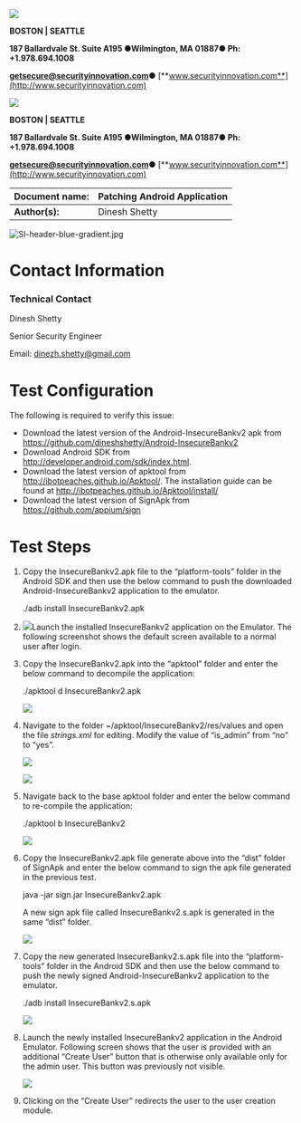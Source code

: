 ![](media/6bc9473b4b8bf246749f1ab20989c482.png)

**BOSTON \| SEATTLE**

**187 Ballardvale St. Suite A195 ●Wilmington, MA 01887● Ph: +1.978.694.1008**

[**getsecure@securityinnovation.com**](mailto:getsecure@securityinnovation.com)**●** [**www.securityinnovation.com**](http://www.securityinnovation.com)

![](media/6bc9473b4b8bf246749f1ab20989c482.png)

**BOSTON \| SEATTLE**

**187 Ballardvale St. Suite A195 ●Wilmington, MA 01887● Ph: +1.978.694.1008**

[**getsecure@securityinnovation.com**](mailto:getsecure@securityinnovation.com)**●** [**www.securityinnovation.com**](http://www.securityinnovation.com)

| **Document name:** | Patching Android Application |
|--------------------|------------------------------|
| **Author(s):**     | Dinesh Shetty                |

![SI-header-blue-gradient.jpg](media/2b36546d36cdcc725fb20382ec3c359e.jpeg)

# Contact Information

### Technical Contact

Dinesh Shetty

Senior Security Engineer

Email: [dinezh.shetty@gmail.com](mailto:dinezh.shetty@gmail.com)

# Test Configuration

The following is required to verify this issue:

-   Download the latest version of the Android-InsecureBankv2 apk from <https://github.com/dineshshetty/Android-InsecureBankv2>
-   Download Android SDK from <http://developer.android.com/sdk/index.html>.
-   Download the latest version of apktool from <http://ibotpeaches.github.io/Apktool/>. The installation guide can be found at <http://ibotpeaches.github.io/Apktool/install/>
-   Download the latest version of SignApk from <https://github.com/appium/sign>

# Test Steps

1.  Copy the InsecureBankv2.apk file to the “platform-tools” folder in the Android SDK and then use the below command to push the downloaded Android-InsecureBankv2 application to the emulator.

    ./adb install InsecureBankv2.apk

2.  ![](media/99c67ae5c7f169c7b18670200b8c5ac6.png)Launch the installed InsecureBankv2 application on the Emulator. The following screenshot shows the default screen available to a normal user after login.
1.  Copy the InsecureBankv2.apk into the “apktool” folder and enter the below command to decompile the application:

    ./apktool d InsecureBankv2.apk

    ![](media/8a53ffed80e04123916e4143b52099eb.png)

2.  Navigate to the folder \~/apktool/InsecureBankv2/res/values and open the file *strings.xml* for editing. Modify the value of “is_admin” from “no” to “yes”.

    ![](media/3f4a1847689fd5adb1784b404694953e.png)

    ![](media/74eab718d97ae070029e1716dd2c6848.png)

3.  Navigate back to the base apktool folder and enter the below command to re-compile the application:

    ./apktool b InsecureBankv2

    ![](media/b4b092d86158679fc7b866d426ddc3da.png)

4.  Copy the InsecureBankv2.apk file generate above into the “dist” folder of SignApk and enter the below command to sign the apk file generated in the previous test.

    java -jar sign.jar InsecureBankv2.apk

    A new sign apk file called InsecureBankv2.s.apk is generated in the same “dist” folder.

    ![](media/3b8d274ae0864b8512460c8322b433ee.png)

5.  Copy the new generated InsecureBankv2.s.apk file into the “platform-tools” folder in the Android SDK and then use the below command to push the newly signed Android-InsecureBankv2 application to the emulator.

    ./adb install InsecureBankv2.s.apk

    ![](media/c54dbc2ed0d1ebf1cde82b95c127c82e.png)

6.  Launch the newly installed InsecureBankv2 application in the Android Emulator. Following screen shows that the user is provided with an additional “Create User” button that is otherwise only available only for the admin user. This button was previously not visible.

    ![](media/56d77bac84d61e788150dfdf05aedc93.png)

7.  Clicking on the “Create User” redirects the user to the user creation module.
